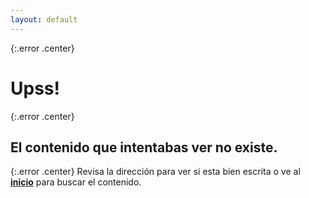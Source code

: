```yaml
---
layout: default
---
```

{:.error .center}
# Upss!

{:.error .center}
## El contenido que intentabas ver no existe.

{:.error .center}
Revisa la dirección para ver si esta bien escrita o ve al **[inicio]({{site.url}})** para buscar el contenido.